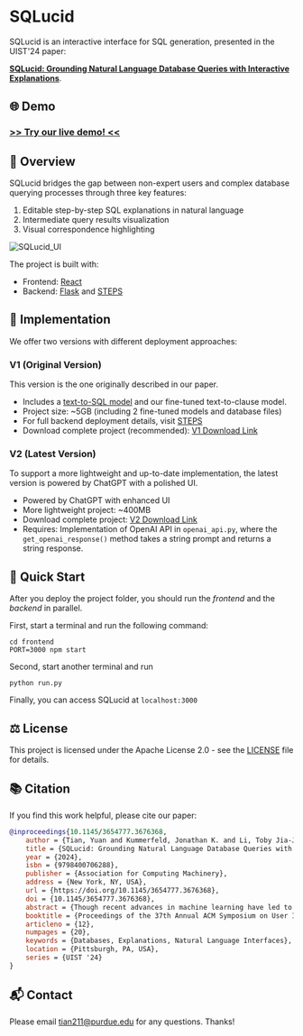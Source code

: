 
# SQLucid

SQLucid is an interactive interface for SQL generation, presented in the UIST'24 paper: 

[**SQLucid: Grounding Natural Language Database Queries with Interactive Explanations**](https://dl.acm.org/doi/abs/10.1145/3654777.3676368).


## 🌐 Demo
### [>> Try our live demo! <<](http://44.211.226.67:3502/)



## 📌 Overview

SQLucid bridges the gap between non-expert users and complex database querying processes through three key features:
1. Editable step-by-step SQL explanations in natural language
2. Intermediate query results visualization
3. Visual correspondence highlighting

![SQLucid_UI](https://github.com/user-attachments/assets/faba7992-5793-490e-a0cf-0d45819163b9)

The project is built with:
- Frontend: [React](https://react.dev/)
- Backend: [Flask](https://flask.palletsprojects.com/en/3.0.x/) and [STEPS](https://github.com/magic-YuanTian/STEPS)


## 💫 Implementation

We offer two versions with different deployment approaches:

### V1 (Original Version)
This version is the one originally described in our paper.

- Includes a [text-to-SQL model](https://github.com/OhadRubin/SmBop) and our fine-tuned text-to-clause model.
- Project size: ~5GB (including 2 fine-tuned models and database files)
- For full backend deployment details, visit [STEPS](https://github.com/magic-YuanTian/STEPS)
- Download complete project (recommended): [V1 Download Link](https://purdue0-my.sharepoint.com/:u:/g/personal/tian211_purdue_edu/Ee2FCOD3QHtEiG6mEmZ2CtwBbk8x9hMRZ6d3aU6W3Xii_Q?e=XVWXYO)

### V2 (Latest Version)
To support a more lightweight and up-to-date implementation, the latest version is powered by ChatGPT with a polished UI. 

- Powered by ChatGPT with enhanced UI
- More lightweight project: ~400MB
- Download complete project: [V2 Download Link](https://purdue0-my.sharepoint.com/:u:/g/personal/tian211_purdue_edu/ESMZ-VgHhoFGuQl-w96EcSQBp1m0zqt6t3zVI8yiDaj14A?e=b0CTOR)
- Requires: Implementation of OpenAI API in `openai_api.py`, where the `get_openai_response()` method takes a string prompt and returns a string response.



## 🚀 Quick Start
After you deploy the project folder, you should run the *frontend* and the *backend* in parallel.

First, start a terminal and run the following command:

```
cd frontend
PORT=3000 npm start
```

Second, start another terminal and run

```
python run.py
```

Finally, you can access SQLucid at `localhost:3000`


## ⚖️ License



This project is licensed under the Apache License 2.0 - see the [LICENSE](LICENSE) file for details.



## 📚 Citation

If you find this work helpful, please cite our paper:

```bibtex
@inproceedings{10.1145/3654777.3676368,
    author = {Tian, Yuan and Kummerfeld, Jonathan K. and Li, Toby Jia-Jun and Zhang, Tianyi},
    title = {SQLucid: Grounding Natural Language Database Queries with Interactive Explanations},
    year = {2024},
    isbn = {9798400706288},
    publisher = {Association for Computing Machinery},
    address = {New York, NY, USA},
    url = {https://doi.org/10.1145/3654777.3676368},
    doi = {10.1145/3654777.3676368},
    abstract = {Though recent advances in machine learning have led to significant improvements in natural language interfaces for databases, the accuracy and reliability of these systems remain limited, especially in high-stakes domains. This paper introduces SQLucid, a novel user interface that bridges the gap between non-expert users and complex database querying processes. SQLucid addresses existing limitations by integrating visual correspondence, intermediate query results, and editable step-by-step SQL explanations in natural language to facilitate user understanding and engagement. This unique blend of features empowers users to understand and refine SQL queries easily and precisely. Two user studies and one quantitative experiment were conducted to validate SQLucid’s effectiveness, showing significant improvement in task completion accuracy and user confidence compared to existing interfaces. Our code is available at https://github.com/magic-YuanTian/SQLucid.},
    booktitle = {Proceedings of the 37th Annual ACM Symposium on User Interface Software and Technology},
    articleno = {12},
    numpages = {20},
    keywords = {Databases, Explanations, Natural Language Interfaces},
    location = {Pittsburgh, PA, USA},
    series = {UIST '24}
}
```

## 📬 Contact

Please email tian211@purdue.edu for any questions. Thanks!

